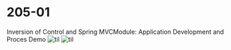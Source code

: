 # 205-01
Inversion of Control and Spring MVCModule: Application Development and Proces
Demo
![til](https://github.com/khooch01/205-01/assets/130282843/6bb947cb-13ce-4c44-937b-4fe3341b8ea7)
![til](https://github.com/khooch01/205-01/assets/130282843/947d0986-f225-4691-8c31-d5ff8ba43d27)

